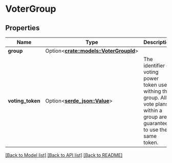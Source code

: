 # VoterGroup

## Properties

Name | Type | Description | Notes
------------ | ------------- | ------------- | -------------
**group** | Option<[**crate::models::VoterGroupId**](VoterGroupId.md)> |  | [optional]
**voting_token** | Option<[**serde_json::Value**](.md)> | The identifier of voting power token used withing this group. All vote plans within a group are guaranteed to use the same token.  | [optional]

[[Back to Model list]](../README.md#documentation-for-models) [[Back to API list]](../README.md#documentation-for-api-endpoints) [[Back to README]](../README.md)


